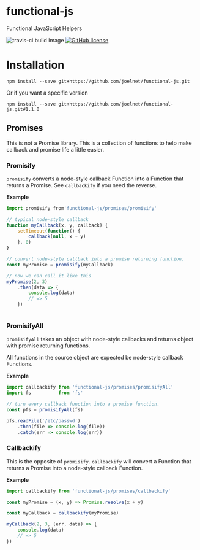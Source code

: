# functional-js
Functional JavaScript Helpers

![travis-ci build image](https://travis-ci.org/joelnet/functional-js.svg?branch=master) [![GitHub license](https://img.shields.io/badge/license-MIT-blue.svg)](https://raw.githubusercontent.com/joelnet/functional-js/master/LICENSE)

# Installation

`npm install --save git+https://github.com/joelnet/functional-js.git`

Or if you want a specific version

`npm install --save git+https://github.com/joelnet/functional-js.git#1.1.0`

## Promises

This is not a Promise library. This is a collection of functions to help make callback and promise life a little easier.

### Promisify

`promisify` converts a node-style callback Function into a Function that returns a Promise. See `callbackify` if you need the reverse.

**Example**

```js
import promisify from'functional-js/promises/promisify'

// typical node-style callback
function myCallback(x, y, callback) {
    setTimeout(function() {
        callback(null, x + y)
    }, 0)
}

// convert node-style callback into a promise returning function.
const myPromise = promisify(myCallback)

// now we can call it like this
myPromise(2, 3)
    .then(data => {
        console.log(data)
        // => 5
    })
    
```

### PromisifyAll

`promisifyAll` takes an object with node-style callbacks and returns object with promise returning functions.

All functions in the source object are expected be node-style callback Functions.

**Example**

```js
import callbackify from 'functional-js/promises/promisifyAll'
import fs          from 'fs'

// turn every callback function into a promise function.
const pfs = promisifyAll(fs)

pfs.readFile('/etc/passwd')
    .then(file => console.log(file))
    .catch(err => console.log(err))
```

### Callbackify

This is the opposite of `promisify`. `callbackify` will convert a Function that returns a Promise into a node-style callback Function.

**Example**

```js
import callbackify from 'functional-js/promises/callbackify'

const myPromise = (x, y) => Promise.resolve(x + y)

const myCallback = callbackify(myPromise)

myCallback(2, 3, (err, data) => {
    console.log(data)
    // => 5
})

```
